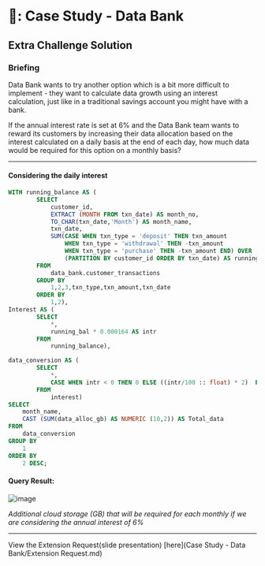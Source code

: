 # 🏦: Case Study - Data Bank
## Extra Challenge Solution

### Briefing 
Data Bank wants to try another option which is a bit more difficult to implement - they want to calculate data growth using an interest calculation, just like in a traditional savings account you might have with a bank.

If the annual interest rate is set at 6% and the Data Bank team wants to reward its customers by increasing their data allocation based on the interest calculated on a daily basis at the end of each day, how much data would be required for this option on a monthly basis?

***

#### Considering the daily interest

```sql
WITH running_balance AS (
        SELECT 
            customer_id, 
            EXTRACT (MONTH FROM txn_date) AS month_no,
            TO_CHAR(txn_date,'Month') AS month_name, 
            txn_date,
            SUM(CASE WHEN txn_type = 'deposit' THEN txn_amount
                WHEN txn_type = 'withdrawal' THEN -txn_amount
                WHEN txn_type = 'purchase' THEN -txn_amount END) OVER 
                (PARTITION BY customer_id ORDER BY txn_date) AS running_bal
        FROM
            data_bank.customer_transactions
        GROUP BY
            1,2,3,txn_type,txn_amount,txn_date
        ORDER BY
            1,2),
Interest AS (
        SELECT
            *,
            running_bal * 0.000164 AS intr
        FROM
            running_balance),

data_conversion AS (
        SELECT
            *,
            CASE WHEN intr < 0 THEN 0 ELSE ((intr/100 :: float) * 2)  END AS data_alloc_gb
        FROM
            interest)
SELECT 
    month_name,
    CAST (SUM(data_alloc_gb) AS NUMERIC (10,2)) AS Total_data
FROM
    data_conversion
GROUP BY
    1
ORDER BY
    2 DESC;
```

#### Query Result:

![image](https://github.com/Favourewoh/SQL-Projects/assets/124405367/83025cc8-a18f-436c-88ee-37d3148c2408)

*Additional cloud storage (GB) that will be required for each monthly if we are considering the annual interest of 6%*


***

View the Extension Request(slide presentation) [here](Case Study - Data Bank/Extension Request.md) 
